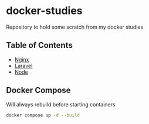 # docker-studies
Repository to hold some scratch from my docker studies

## Table of Contents
- [Nginx](./nginx-learning/README.md)
- [Laravel](./php-laravel/README.md)
- [Node](./node-express/README.md)

## Docker Compose

Will always rebuild before starting containers
```bash
docker compose up -d --build
```

